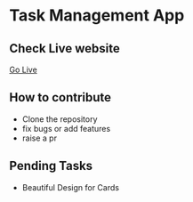 # Task Management App

## Check Live website

[Go Live](https://nikhilpracto.github.io/Task-Management-App)

## How to contribute
- Clone the repository
- fix bugs or add features 
- raise a pr


## Pending Tasks

- Beautiful Design for Cards